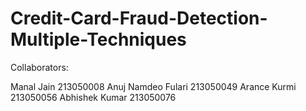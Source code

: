 # Credit-Card-Fraud-Detection-Multiple-Techniques

Collaborators:

Manal Jain 213050008
Anuj Namdeo Fulari 213050049
Arance Kurmi 213050056
Abhishek Kumar 213050076